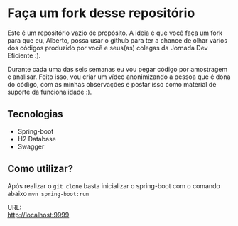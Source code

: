 # Faça um fork desse repositório

Este é um repositório vazio de propósito. A ideia é que você faça um fork para que eu, Alberto, possa usar o github para ter a chance de olhar vários dos códigos produzido por você e seus(as) colegas da Jornada Dev Eficiente :). 

Durante cada uma das seis semanas eu vou pegar código por amostragem e analisar. Feito isso, vou criar um vídeo anonimizando a pessoa que é dona do código, com as minhas observações e postar isso como material de suporte da funcionalidade :). 


## Tecnologias
- Spring-boot
- H2 Database
- Swagger

## Como utilizar?
Após realizar o `git clone` basta inicializar o spring-boot com o comando abaixo
`mvn spring-boot:run`

URL:\
[http://localhost:9999](http://localhost:9999)